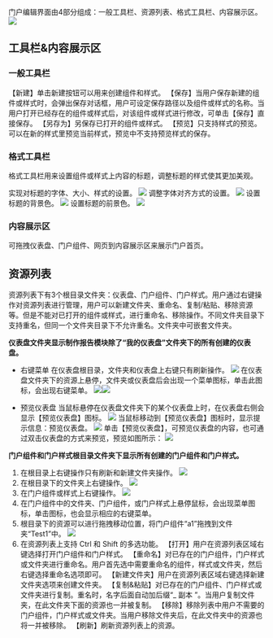 门户编辑界面由4部分组成：一般工具栏、资源列表、格式工具栏、内容展示区。
![](https://main.qcloudimg.com/raw/e4d2e901d47cc423d31f8ccc3391eae3.png)
## 工具栏&内容展示区

### 一般工具栏
【新建】单击新建按钮可以用来创建组件和样式。
【保存】当用户保存新建的组件或样式时，会弹出保存对话框，用户可设定保存路径以及组件或样式的名称。当用户打开已经存在的组件或样式后，对该组件或样式进行修改，可单击【保存】直接保存。
【另存为】另保存已打开的组件或样式。
【预览】只支持样式的预览。可以在新的样式里预览当前样式，预览中不支持预览样式的保存。

### 格式工具栏

格式工具栏用来设置组件或样式上内容的标题，调整标题的样式使其更加美观。

实现对标题的字体、大小、样式的设置。
![](https://main.qcloudimg.com/raw/d363988b49451f2e083fbefc7cd34057.png)
调整字体对齐方式的设置。 
![](https://main.qcloudimg.com/raw/92bc8eb4eb996be54024e61b99dedb68.png)
设置标题的背景色。
![](https://main.qcloudimg.com/raw/e6e92fc6f8b3c5a995d2677bf47364e5.png)
设置标题的前景色。
![](https://main.qcloudimg.com/raw/003dc8ce752e76dd1fc88fca7aecd0b2.png)

### 内容展示区
可拖拽仪表盘、门户组件、网页到内容展示区来展示门户首页。

## 资源列表
资源列表下有3个根目录文件夹：仪表盘、门户组件、门户样式。用户通过右键操作对资源列表进行管理，用户可以新建文件夹、重命名、复制/粘贴、移除资源等。但是不能对已打开的组件或样式，进行重命名、移除操作。不同文件夹目录下支持重名，但同一个文件夹目录下不允许重名。文件夹中可嵌套文件夹。

**仪表盘文件夹显示制作报告模块除了“我的仪表盘”文件夹下的所有创建的仪表盘。**
- 右键菜单
   在仪表盘根目录，文件夹和仪表盘上右键只有刷新操作。
![](https://main.qcloudimg.com/raw/96295da0cdbfb76affe75d6c58fbe6dc.png)
在仪表盘文件夹下的资源上悬停，文件夹或仪表盘后会出现一个菜单图标，单击此图标，会出现右键菜单。
![](https://main.qcloudimg.com/raw/c6a62b96cb3a0bf6867ec93350ec9295.png)![](https://main.qcloudimg.com/raw/a34ee2c7d70f43a69fd973b43c6297e7.png)

- 预览仪表盘
当鼠标悬停在仪表盘文件夹下的某个仪表盘上时，在仪表盘右侧会显示【预览仪表盘】图标。
![](https://main.qcloudimg.com/raw/571783ff92fc86a6239648318f4824f7.png)
当鼠标移动到【预览仪表盘】图标时，显示提示信息：预览仪表盘。
![](https://main.qcloudimg.com/raw/7712c9398184a94c77b8bf66bef02b9f.png)
单击【预览仪表盘】，可预览仪表盘的内容，也可通过双击仪表盘的方式来预览，预览如图所示：
![](https://main.qcloudimg.com/raw/b098e3ec92f1f65502b5b446c7a26a24.png)

**门户组件和门户样式根目录文件夹下显示所有创建的门户组件和门户样式。**
1. 在根目录上右键操作只有刷新和新建文件夹操作。
![](https://main.qcloudimg.com/raw/482bb1fd0bcd3caaff2490ed96bb401d.png)
2. 在根目录下的文件夹上右键操作。
![](https://main.qcloudimg.com/raw/ee73bfc0aefa44a431121ef418e322de.png)
3. 在门户组件或样式上右键操作。
![](https://main.qcloudimg.com/raw/a751681bea0958b851ebb0c2b8b6851f.png)
4. 在门户组件中的文件夹、门户组件，或门户样式上悬停鼠标，会出现菜单图标，单击图标，也会显示相应的右键菜单。
5. 根目录下的资源可以进行拖拽移动位置，将门户组件“a1”拖拽到文件夹“Test1”中。
![](https://main.qcloudimg.com/raw/b71d201e57d44d62982261571c37284e.png)
6. 在资源列表上支持 Ctrl 和 Shift 的多选功能。
【打开】用户在资源列表区域右键选择打开门户组件和门户样式。
【重命名】对已存在的门户组件，门户样式或文件夹进行重命名。用户首先选中需要重命名的组件，样式或文件夹，然后右键选择重命名选项即可。
【新建文件夹】用户在资源列表区域右键选择新建文件夹选项来创建文件夹。
【复制&粘贴】对已存在的门户组件、门户样式或文件夹进行复制。重名时，名字后面自动加后缀“_ 副本 ”。当用户复制文件夹，在此文件夹下面的资源也一并被复制。
【移除】移除列表中用户不需要的门户组件，门户样式或文件夹。当用户移除文件夹后，在此文件夹中的资源也将一并被移除。
【刷新】刷新资源列表上的资源。



